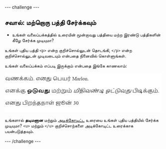 --- challenge ---

## சவால்: மற்றொரு பத்தி சேர்க்கவும்

- உங்கள் வலைப்பக்கத்தில் உரையின் மூன்றாவது பத்தியை மற்ற இரண்டு பத்திகளின் கீழே சேர்க்க முடியுமா?

உங்கள் புதிய பத்தி `<p>` என்ற குறிச்சொல்லுடன் தொடங்கி, `</p>` என்ற குறிச்சொல்லுடன் முடிவடையும் என்பதை நினைவில் கொள்ளுங்கள்.

உங்கள் வலைப்பக்கம் எப்படி இருக்கும் என்பதை இங்கே காணலாம்:

![திரைப்பிடிப்பு](images/birthday-paragraph.png)

உங்களால் **தடிமனான** மற்றும் <u>அடிக்கோடிட்ட</u> உரையை உங்கள் புதிய பத்தியில் சேர்க்க முடியுமா? `<u>` மற்றும் `</u>` குறிச்சொற்களை அடிக்கோடிட்ட உரைக்காக பயன்படுத்தவும்.

--- /challenge ---